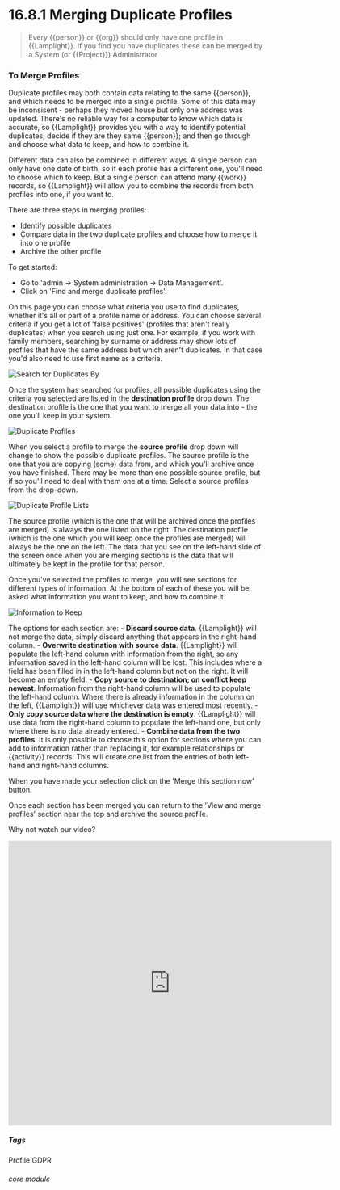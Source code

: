 # 16.8.1    <i class="fa fa-user"></i> Merging Duplicate Profiles

> Every {{person}} or {{org}} should only have one profile in {{Lamplight}}. If you find you have duplicates these can be merged by a System (or {{Project}}) Administrator



### To Merge Profiles

Duplicate profiles may both contain data relating to the same {{person}}, and which needs to be merged into a single profile.  Some of this data may be inconsisent - perhaps they moved house but only one address was updated.  There's no reliable way for a computer to know which data is accurate, so {{Lamplight}} provides you with a way to identify potential duplicates; decide if they are they same {{person}}; and then go through and choose what data to keep, and how to combine it.

Different data can also be combined in different ways.  A single person can only have one date of birth, so if each profile has a different one, you'll need to choose which to keep.  But a single person can attend many {{work}} records, so {{Lamplight}} will allow you to combine the records from both profiles into one, if you want to.

 There are three steps in merging profiles:
 - Identify possible duplicates
 - Compare data in the two duplicate profiles and choose how to merge it into one profile
 - Archive the other profile
 
 To get started:
- Go to 'admin -> System administration -> Data Management'.
- Click on  'Find and merge duplicate profiles'.

On this page you can choose what criteria you use to find duplicates, whether it's all or part of a profile name or address.  You can choose several criteria if you get a lot of 'false positives' (profiles that aren't really duplicates) when you search using just one.  For example, if you work with family members, searching by surname or address may show lots of profiles that have the same address but which aren't duplicates.  In that case you'd also need to use first name as a criteria.

![Search for Duplicates By](16.8.1a.png)

Once the system has searched for profiles, all possible duplicates using the criteria you selected are listed in the **destination profile** drop down.  The destination profile is the one that you want to merge all your data into - the one you'll keep in your system.

![Duplicate Profiles](16.8.1b.png)

When you select a profile to merge the **source profile** drop down will change to show the possible duplicate profiles.  The source profile is the one that you are copying (some) data from, and which you'll archive once you have finished.  There may be more than one possible source profile, but if so you'll need to deal with them one at a time.  Select a source profiles from the drop-down.

![Duplicate Profile Lists](16.8.1c.png)
 
The source profile (which is the one that will be archived once the profiles are merged) is always the one listed on the right. The destination profile (which is the one which you will keep once the profiles are merged) will always be the one on the left. The data that you see on the left-hand side of the screen once when you are merging sections is the data that will ultimately be kept in the profile for that person.

Once you've selected the profiles to merge, you will see sections for different types of information. At the bottom of each of these  you will be asked what information you want to keep, and how to combine it.

  ![Information to Keep](16.8.1d.png)

The options for each section are:
    - **Discard source data**. {{Lamplight}} will not merge the data, simply discard anything that appears in the right-hand column.
    - **Overwrite destination with source data**. {{Lamplight}} will populate the left-hand column with information from the right, so any information saved in the left-hand column will be lost. This includes where a field has been filled in in the left-hand column but not on the right. It will become an empty field.
    - **Copy source to destination; on conflict keep newest**. Information from the right-hand column will be used to populate the left-hand column. Where there is already information in the column on the left, {{Lamplight}} will use whichever data was entered most recently.
    - **Only copy source data where the destination is empty**. {{Lamplight}} will use data from the right-hand column to populate the left-hand one, but only where there is no data already entered.
    - **Combine data from the two profiles**. It is only possible to choose this option for sections where you can add to information rather than replacing it, for example relationships or {{activity}} records. This will create one list from the entries of both left-hand and right-hand columns.

When you have made your selection click on the 'Merge this section now' button.

Once each section has been merged you can return to the 'View and merge profiles' section near the top and archive the source profile.


Why not watch our video?

<iframe src="https://player.vimeo.com/video/279249527" width="640" height="564" frameborder="0" allow="autoplay; fullscreen" allowfullscreen></iframe>


##### Tags
Profile
GDPR

###### core module
